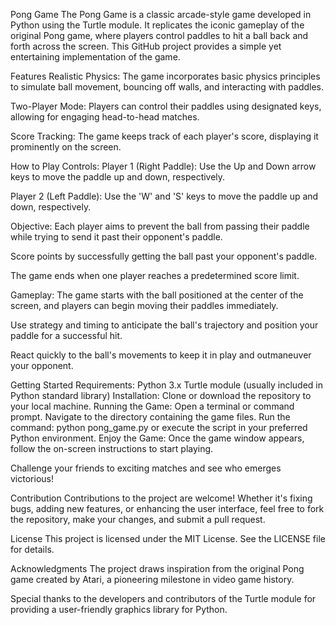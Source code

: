 Pong Game
The Pong Game is a classic arcade-style game developed in Python using the Turtle module. It replicates the iconic gameplay of the original Pong game, where players control paddles to hit a ball back and forth across the screen. This GitHub project provides a simple yet entertaining implementation of the game.

Features
Realistic Physics: The game incorporates basic physics principles to simulate ball movement, bouncing off walls, and interacting with paddles.

Two-Player Mode: Players can control their paddles using designated keys, allowing for engaging head-to-head matches.

Score Tracking: The game keeps track of each player's score, displaying it prominently on the screen.

How to Play
Controls:
Player 1 (Right Paddle): Use the Up and Down arrow keys to move the paddle up and down, respectively.

Player 2 (Left Paddle): Use the 'W' and 'S' keys to move the paddle up and down, respectively.

Objective:
Each player aims to prevent the ball from passing their paddle while trying to send it past their opponent's paddle.

Score points by successfully getting the ball past your opponent's paddle.

The game ends when one player reaches a predetermined score limit.

Gameplay:
The game starts with the ball positioned at the center of the screen, and players can begin moving their paddles immediately.

Use strategy and timing to anticipate the ball's trajectory and position your paddle for a successful hit.

React quickly to the ball's movements to keep it in play and outmaneuver your opponent.

Getting Started
Requirements:
Python 3.x
Turtle module (usually included in Python standard library)
Installation:
Clone or download the repository to your local machine.
Running the Game:
Open a terminal or command prompt.
Navigate to the directory containing the game files.
Run the command: python pong_game.py or execute the script in your preferred Python environment.
Enjoy the Game:
Once the game window appears, follow the on-screen instructions to start playing.

Challenge your friends to exciting matches and see who emerges victorious!

Contribution
Contributions to the project are welcome! Whether it's fixing bugs, adding new features, or enhancing the user interface, feel free to fork the repository, make your changes, and submit a pull request.

License
This project is licensed under the MIT License. See the LICENSE file for details.

Acknowledgments
The project draws inspiration from the original Pong game created by Atari, a pioneering milestone in video game history.

Special thanks to the developers and contributors of the Turtle module for providing a user-friendly graphics library for Python.
